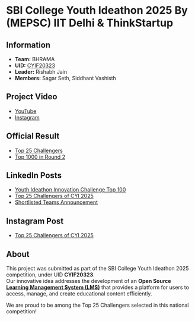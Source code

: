 # SBI College Youth Ideathon 2025 By (MEPSC) IIT Delhi & ThinkStartup

## Information
- **Team:** BHRAMA
- **UID:** [CYIF20323](https://www.google.com/search?q=CYIF20323)
- **Leader:** Rishabh Jain
- **Members:** Sagar Seth, Siddhant Vashisth

## Project Video
- [YouTube](https://www.youtube.com/watch?v=-Eb9HqYakSQ)
- [Instagram](https://www.instagram.com/reel/DHBQzcPoItu/?utm_source=ig_web_copy_link&igsh=MzRlODBiNWFlZA==)

## Official Result
- [Top 25 Challengers](https://youthideathon.in/college-youth-ideathon-top-25-challengers-results/)
- [Top 1000 in Round 2](https://youthideathon.in/college-youth-ideathon-results/)

## LinkedIn Posts
- [Youth Ideathon Innovation Challenge Top 100](https://www.linkedin.com/posts/lightning-sagar_youthideathon-innovationchallenge-top100-ugcPost-7318215468916314112-rpKc?utm_source=share&utm_medium=member_desktop&rcm=ACoAAE-viqoBVPs6O0cgYfNcKVCt43rQw7ecrBc)
- [Top 25 Challengers of CYI 2025](https://www.linkedin.com/posts/rishabh-jain-60a887313_meet-the-top-25-challengers-of-cyi-2025-activity-7317674506565623810-r3Mw?utm_source=share&utm_medium=member_desktop&rcm=ACoAAE-viqoBVPs6O0cgYfNcKVCt43rQw7ecrBc)
- [Shortlisted Teams Announcement](https://www.linkedin.com/posts/rishabh-jain-60a887313_next-batch-of-shortlisted-teams-is-out-activity-7317275581211983873-pCLw?utm_source=share&utm_medium=member_desktop&rcm=ACoAAE-viqoBVPs6O0cgYfNcKVCt43rQw7ecrBc)

## Instagram Post
- [Top 25 Challengers of CYI 2025](https://www.instagram.com/p/DH3Y0CYPysQ/?utm_source=ig_web_copy_link&igsh=MzRlODBiNWFlZA==)

## About
This project was submitted as part of the SBI College Youth Ideathon 2025 competition, under UID **CYIF20323**.  
Our innovative idea addresses the development of an **Open Source [Learning Management System (LMS)](https://github.com/RISHABH12005/LMS)** that provides a platform for users to access, manage, and create educational content efficiently. 

We are proud to be among the Top 25 Challengers selected in this national competition!
